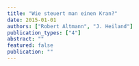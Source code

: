 ```yaml
---
title: "Wie steuert man einen Kran?"
date: 2015-01-01
authors: ["Robert Altmann", "J. Heiland"]
publication_types: ["4"]
abstract: ""
featured: false
publication: ""
---
```



